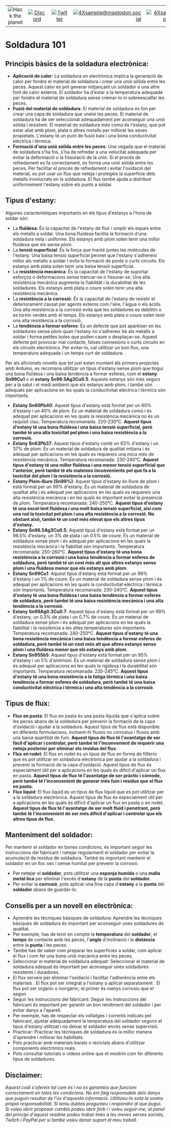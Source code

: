 |               |               |               |               |               |               |
|:-------------:|:-------------:|:-------------:|-------------:|-------------:|-------------:|
| ![Hack the planet](https://img.shields.io/badge/Hack-The%20Planet-orange) | [![Discord](https://img.shields.io/discord/667340023829626920?logo=discord)](https://discord.gg/ahVq54p) | [![Twitter](https://img.shields.io/twitter/follow/4xsample?style=social&logo=twitter)](https://twitter.com/4xsample/follow?screen_name=shields_io) | [![4Xsample@mastodon.social](https://img.shields.io/badge/Mastodon-@4Xsample-blueviolet?style=for-the-badge&logo=mastodon)](https://mastodon.social/@4Xsample) | [![4Xsample](https://img.shields.io/badge/Twitch-4Xsample-6441A4?style=for-the-badge&logo=twitch)](https://twitch.tv/4Xsample) | [![PayPal](https://img.shields.io/badge/PayPal-00457C?style=for-the-badge&logo=paypal&logoColor=white)](https://www.paypal.com/donate/?hosted_button_id=EFVMSRHVBNJP4) |

# Soldadura 101

## Principis bàsics de la soldadura electrònica:
- **Aplicació de calor**: La soldadura en electrònica implica la generació de calor per fondre el material de soldadura i crear una unió sòlida entre les peces. Aquest calor es pot generar mitjançant un soldador o una altre font de calor externa. El soldador ha d'estar a la temperatura adequada per fondre el material de soldadura sense cremar-lo ni sobreescalfar les peces.
- **Fusió del material de soldadura**: El material de soldadura es fon per crear una capa de soldadura que uneixi les peces. El material de soldadura ha de ser seleccionat adequadament per aconseguir una unió sòlida i resistent. El material de soldadura més comú és l'estany, que pot estar aliat amb plom, plata o altres metalls per millorar les seves propietats. L'estany té un punt de fusió baix i una bona conductivitat elèctrica i tèrmica.
- **Formació d'una unió sòlida entre les peces**: Una vegada que el material de soldadura s'ha fos, s'ha de refredar a una velocitat adequada per evitar la deformació o la fissuració de la unió. Si el procés de refredament es fa correctament, es forma una unió sòlida entre les peces. Per facilitar el procés de refredament i evitar l'oxidació del material, es pot usar un flux que neteja i protegeix la superfície dels metalls involucrats en la soldadura. El flux també ajuda a distribuir uniformement l'estany sobre els punts a soldar.

## Tipus d'estany:
Algunes característiques importants en els tipus d'estanys a l'hora de soldar són:

- La **fluïdesa**: És la capacitat de l'estany de fluir i omplir els espais entre els metalls a soldar. Una bona fluïdesa facilita la formació d'una soldadura neta i uniforme. Els estanys amb plom solen tenir una millor fluïdesa que els sense plom.
- La **tensió superficial**: És la força que manté juntes les molècules de l'estany. Una baixa tensió superficial permet que l'estany s'adhereixi millor als metalls a soldar i evita la formació de ponts o curts circuits. Els estanys amb plata solen tenir una baixa tensió superficial.
- La **resistència mecànica**: És la capacitat de l'estany de suportar esforços o deformacions sense trencar-se o fissurar-se. Una alta resistència mecànica augmenta la fiabilitat i la durabilitat de les soldadures. Els estanys amb plata o coure solen tenir una alta resistència mecànica.
- La **resistència a la corrosió**: És la capacitat de l'estany de resistir el deteriorament causat per agents externs com l'aire, l'aigua o els àcids. Una alta resistència a la corrosió evita que les soldadures es debilitin o es tornin verdes amb el temps. Els estanys amb plata o coure solen tenir una alta resistència a la corrosió.
- La **tendència a formar esferes**: És un defecte que pot aparèixer en les soldadures sense plom quan l'estany no s'adhereix bé als metalls a soldar i forma petites boles que poden caure o desplaçar-se. Aquest defecte pot provocar mal contacte, falses connexions o curts circuits en els circuits electrònics. Per evitar-lo, cal utilitzar un bon flux, una temperatura adequada i un temps curt de soldadura.

Per als aficionats novells que tot just estan muntant els primers projectes amb Arduino, es recomana utilitzar un tipus d'estany sense plom que tingui una bona fluïdesa i una baixa tendència a formar esferes, com el **estany Sn99Cu1** o el **estany Sn96.5Ag3Cu0.5**. Aquests estanys són més segurs per a la salut i el medi ambient que els estanys amb plom, i també són adequats per aplicacions en les quals la conductivitat elèctrica i tèrmica són importants.

- **Estany Sn60Pb40**: Aquest tipus d'estany està format per un 60% d'estany i un 40% de plom. És un material de soldadura comú i és adequat per aplicacions en les quals la resistència mecànica no és un requisit clau. Temperatura recomanada: 220-230°C. **Aquest tipus d'estany té una bona fluïdesa i una baixa tensió superficial, però també té una alta toxicitat pel plom i una baixa resistència a la corrosió.**
- **Estany Sn63Pb37**: Aquest tipus d'estany conté un 63% d'estany i un 37% de plom. És un material de soldadura de qualitat mitjana i és adequat per aplicacions en les quals es requereix una mica més de resistència mecànica. Temperatura recomanada: 230-240°C. **Aquest tipus d'estany té una millor fluïdesa i una menor tensió superficial que l'anterior, però també té els mateixos inconvenients pel que fa a la toxicitat del plom i la resistència a la corrosió.**
- **Estany Plom-lliure (Sn99%)**: Aquest tipus d'estany és lliure de plom i està format per un 99% d'estany. És un material de soldadura de qualitat alta i és adequat per aplicacions en les quals es requereix una alta resistència mecànica i en les quals és important evitar la presència de plom. Temperatura recomanada: 240-250°C. **Aquest tipus d'estany té una excel·lent fluïdesa i una molt baixa tensió superficial, així com una nul·la toxicitat pel plom i una alta resistència a la corrosió. No obstant això, també té un cost més elevat que els altres tipus d'estany.**
- **Estany Sn96.5Ag3Cu0.5**: Aquest tipus d'estany està format per un 96.5% d'estany, un 3% de plata i un 0.5% de coure. És un material de soldadura sense plom i és adequat per aplicacions en les quals la resistència mecànica i la fiabilitat són importants. Temperatura recomanada: 250-260°C. **Aquest tipus d'estany té una bona resistència a la corrosió i una baixa tendència a formar esferes de soldadura, però també té un cost més alt que altres estanys sense plom i una fluïdesa menor que els estanys amb plom**.
- **Estany Sn99Cu1**: Aquest tipus d'estany està format per un 99% d'estany i un 1% de coure. És un material de soldadura sense plom i és adequat per aplicacions en les quals la conductivitat elèctrica i tèrmica són importants. Temperatura recomanada: 230-240°C. **Aquest tipus d'estany té una bona fluïdesa i una baixa tendència a formar esferes de soldadura, però també té una baixa resistència mecànica i una alta tendència a la corrosió**.
- **Estany Sn99Ag0.3Cu0.7**: Aquest tipus d'estany està format per un 99% d'estany, un 0.3% de plata i un 0.7% de coure. És un material de soldadura sense plom i és adequat per aplicacions en les quals la fiabilitat i la resistència a les altes temperatures són importants. Temperatura recomanada: 240-250°C. **Aquest tipus d'estany té una bona resistència mecànica i una baixa tendència a formar esferes de soldadura, però també té un cost més alt que altres estanys sense plom i una fluïdesa menor que els estanys amb plom**.
- **Estany Sn95Sb5**: Aquest tipus d'estany està format per un 95% d'estany i un 5% d'antimoni. És un material de soldadura sense plom i és adequat per aplicacions en les quals la rigidesa i la durabilitat són importants. Temperatura recomanada: 235-245°C. **Aquest tipus d'estany té una bona resistència a la fatiga tèrmica i una baixa tendència a formar esferes de soldadura, però també té una baixa conductivitat elèctrica i tèrmica i una alta tendència a la corrosió**.

## Tipus de flux:
- **Flux en pasta**: El flux en pasta és una pasta líquida que s'aplica sobre les peces abans de la soldadura per prevenir la formació de la capa d'oxidació i ajudar a la soldadura. Aquest tipus de flux està disponible en diferents formulacions, incloent-hi fluxos no corrosius i fluxos amb una baixa quantitat de fum. **Aquest tipus de flux té l'avantatge de ser fàcil d'aplicar i controlar, però també té l'inconvenient de requerir una neteja posterior per eliminar els residus del flux.**
- **Flux en rodet**: El flux en rodet és un tipus de flux en forma de filferro que es pot utilitzar en soldadura electrònica per ajudar a la soldadura i prevenir la formació de la capa d'oxidació. Aquest tipus de flux és especialment útil per a aplicacions en les quals és difícil d'aplicar un flux en pasta. **Aquest tipus de flux té l'avantatge de ser pràctic i còmode, però també té l'inconvenient de generar més fum i residus que el flux en pasta.**
- **Flux líquid**: El flux líquid és un tipus de flux líquid que es pot utilitzar per a la soldadura electrònica. Aquest tipus de flux és especialment útil per a aplicacions en les quals és difícil d'aplicar un flux en pasta o en rodet. **Aquest tipus de flux té l'avantatge de ser molt fluïd i penetrant, però també té l'inconvenient de ser més difícil d'aplicar i controlar que els altres tipus de flux.**

## Manteniment del soldador:
Per mantenir el soldador en bones condicions, és important seguir les instruccions del fabricant i netejar regularment el soldador per evitar la acumulació de residus de soldadura. També és important mantenir el soldador en un lloc sec i sense humitat per prevenir la corrosió.

- Per netejar el **soldador**, pots utilitzar una **esponja humida** o una **malla metàl·lica** per eliminar l'excés d'**estany** 
de la **punta** del **soldador**.
- Per evitar la **corrosió**, pots aplicar una fina capa d'**estany** a la **punta** del **soldador** abans de guardar-lo.

## Consells per a un novell en electrònica:
- Aprendre les tècniques bàsiques de soldadura: Aprendre les tècniques bàsiques de soldadura és important per aconseguir unes soldadures de qualitat.
- Per exemple, has de tenir en compte la **temperatura** del **soldador**, el **temps** de contacte amb les peces, l'**angle** d'inclinació i la **distància** entre la **punta** i les peces.
- També has de saber com preparar les superfícies a soldar, com aplicar el flux i com fer una bona unió mecànica entre les peces.
- Seleccionar el material de soldadura adequat: Seleccionar el material de soldadura adequat és important per aconseguir unes soldadures resistents i duradores.
- El flux serveix per eliminar l'oxidació i facilitar l'adherència entre els materials . El flux pot ser integrat a l'estany o aplicat separatament . El flux pot ser orgànic o inorgànic; el primer és menys corrosiu que el segon.
- Seguir les instruccions del fabricant: Seguir les instruccions del fabricant és important per garantir un bon rendiment del soldador i per evitar danys a l'aparell.
- Per exemple, has de respectar els voltatges i corrents indicats pel fabricant, ajustar adequadament la temperatura del soldador segons el tipus d'estany utilitzat i no deixar el soldador encès sense supervisió.
- Practicar: Practicar les tècniques de soldadura és la millor manera d'aprendre i millorar les habilitats.
- Pots practicar amb materials barats o reciclats abans d'utilitzar components electrònics reals.
- Pots consultar tutorials o vídeos online que et mostrin com fer diferents tipus de soldadures.


## Disclaimer: 
*Aquest codi s'ofereix tal com és i no es garanteix que funcioni correctament en totes les condicions. No em faig responsable dels danys que puguin resultar de l'ús d'aquesta informació. Utilitzeu-lo sota la vostra pròpia responsabilitat. Si teniu dubtes pregunteu i respondré al que pugui. Si voleu obrir proposar cambis podeu obrir fork i i voleu seguir-me, al panel del principi d'aquest readme podeu trobar links a les meves xarxes socials, Twitch i PayPal per si també voleu donar suport al meu treball.*
